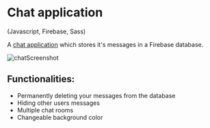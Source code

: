 # Chat application
(Javascript, Firebase, Sass)

A [chat application](https://it-bootcamp-chat-app.web.app/) which stores it's messages in a Firebase database.

![chatScreenshot](https://user-images.githubusercontent.com/61547500/88486162-1a28d780-cf7c-11ea-9302-ad30e27cc05b.png)

## Functionalities:
- Permanently deleting your messages from the database
- Hiding other users messages
- Multiple chat rooms
- Changeable background color
